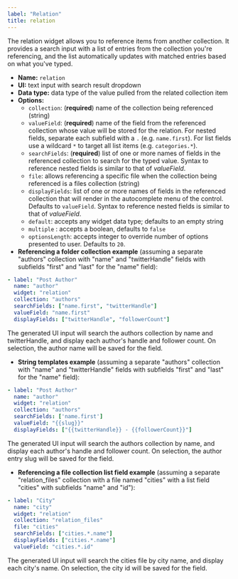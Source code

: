 ```yaml
---
label: "Relation"
title: relation
---
```


The relation widget allows you to reference items from another collection. It provides a search input with a list of entries from the collection you're referencing, and the list automatically updates with matched entries based on what you've typed.

- **Name:** `relation`
- **UI:** text input with search result dropdown
- **Data type:** data type of the value pulled from the related collection item
- **Options:**
  - `collection`: (**required**) name of the collection being referenced (string)
  - `valueField`: (**required**) name of the field from the referenced collection whose value will be stored for the relation. For nested fields, separate each subfield with a `.` (e.g. `name.first`). For list fields use a wildcard `*` to target all list items (e.g. `categories.*`).
  - `searchFields`: (**required**) list of one or more names of fields in the referenced collection to search for the typed value. Syntax to reference nested fields is similar to that of *valueField*.
  - `file`: allows referencing a specific file when the collection being referenced is a files collection (string)
  - `displayFields`: list of one or more names of fields in the referenced collection that will render in the autocomplete menu of the control. Defaults to `valueField`. Syntax to reference nested fields is similar to that of *valueField*.
  - `default`: accepts any widget data type; defaults to an empty string
  - `multiple` : accepts a boolean, defaults to `false`
  - `optionsLength`: accepts integer to override number of options presented to user. Defaults to `20`.
- **Referencing a folder collection example** (assuming a separate "authors" collection with "name" and "twitterHandle" fields with subfields "first" and "last" for the "name" field):

```yaml
- label: "Post Author"
  name: "author"
  widget: "relation"
  collection: "authors"
  searchFields: ["name.first", "twitterHandle"]
  valueField: "name.first"
  displayFields: ["twitterHandle", "followerCount"]
```

The generated UI input will search the authors collection by name and twitterHandle, and display each author's handle and follower count. On selection, the author name will be saved for the field.

- **String templates example** (assuming a separate "authors" collection with "name" and "twitterHandle" fields with subfields "first" and "last" for the "name" field):

```yaml
- label: "Post Author"
  name: "author"
  widget: "relation"
  collection: "authors"
  searchFields: ['name.first']
  valueField: "{{slug}}"
  displayFields: ["{{twitterHandle}} - {{followerCount}}"]
```

The generated UI input will search the authors collection by name, and display each author's handle and follower count. On selection, the author entry slug will be saved for the field.

- **Referencing a file collection list field example** (assuming a separate "relation_files" collection with a file named "cities" with a list field "cities" with subfields "name" and "id"):

```yaml
- label: "City"
  name: "city"
  widget: "relation"
  collection: "relation_files"
  file: "cities"
  searchFields: ["cities.*.name"]
  displayFields: ["cities.*.name"]
  valueField: "cities.*.id"
```

The generated UI input will search the cities file by city name, and display each city's name. On selection, the city id will be saved for the field.
